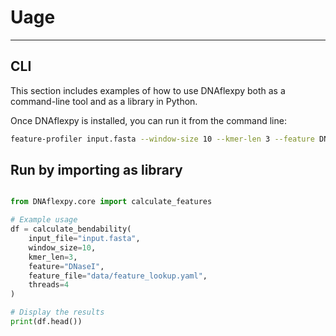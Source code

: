 # Uage
---

## CLI
This section includes examples of how to use DNAflexpy both as a command-line tool and as a library in Python.

Once DNAflexpy is installed, you can run it from the command line:

```bash
feature-profiler input.fasta --window-size 10 --kmer-len 3 --feature DNaseI --outfile output.tsv
```

## Run by importing as library

```python

from DNAflexpy.core import calculate_features

# Example usage
df = calculate_bendability(
    input_file="input.fasta",
    window_size=10,
    kmer_len=3,
    feature="DNaseI",
    feature_file="data/feature_lookup.yaml",
    threads=4
)

# Display the results
print(df.head())

```